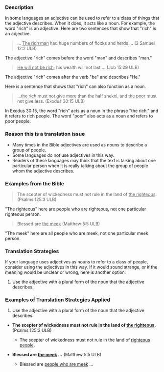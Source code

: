 

### Description

In some languages an adjective can be used to refer to a class of things that the adjective describes. When it does, it acts like a noun. For example, the word "rich" is an adjective. Here are two sentences that show that "rich" is an adjective.
> ... <u> The rich man</u> had huge numbers of flocks and herds ... (2 Samuel 12:2 ULB)

The adjective "rich" comes before the word "man" and describes "man."
><u>He will not be rich</u>; his wealth will not last ... (Job 15:29 ULB)

The adjective "rich" comes after the verb "be" and describes "He."

Here is a sentence that shows that "rich" can also function as a noun.

>…<u>the rich</u> must not give more than the half shekel, and <u>the poor</u> must not give less.  (Exodus 30:15 ULB)

In Exodus 30:15, the word "rich" acts as a noun in the phrase "the rich," and it refers to rich people. The word "poor" also acts as a noun and refers to poor people.

### Reason this is a translation issue

* Many times in the Bible adjectives are used as nouns to describe a group of people.
* Some languages do not use adjectives in this way.
* Readers of these languages may think that the text is talking about one particular person when it is really talking about the group of people whom the adjective describes.

### Examples from the Bible

>The scepter of wickedness must not rule in the land of <u>the righteous</u>.  (Psalms 125:3 ULB)

"The righteous" here are people who are righteous, not one particular righteous person.
>Blessed are <u>the meek</u> (Matthew 5:5 ULB)

"The meek" here are all people who are meek, not one particular meek person.

### Translation Strategies

If your language uses adjectives as nouns to refer to a class of people, consider using the adjectives in this way. If it would sound strange, or if the meaning would be unclear or wrong, here is another option:

1. Use the adjective with a plural form of the noun that the adjective describes.

### Examples of Translation Strategies Applied

1. Use the adjective with a plural form of the noun that the adjective describes.

  * **The scepter of wickedness must not rule in the land of <u>the righteous</u>.**  (Psalms 125:3 ULB)
      * The scepter of wickedness must not rule in the land of <u>righteous people</u>.

  * **Blessed are <u>the meek</u> ...** (Matthew 5:5 ULB)
      * Blessed are <u>people who are meek</u> ...

